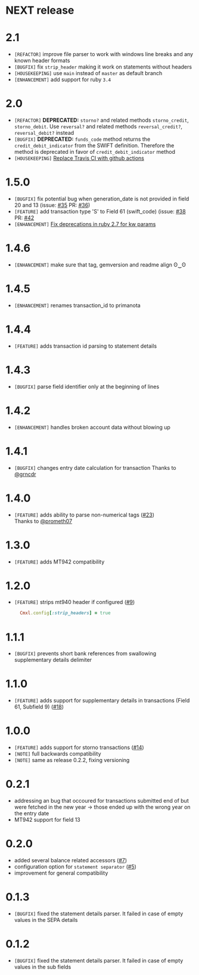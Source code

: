 # NEXT release

# 2.1
- `[REFACTOR]` improve file parser to work with windows line breaks and any known header formats
- `[BUGFIX]` fix `strip_header` making it work on statements without headers
- `[HOUSEKEEPING]` use `main` instead of `master` as default branch
- `[ENHANCEMENT]` add support for ruby `3.4`

# 2.0
- `[REFACTOR]` **DEPRECATED:** `storno?` and related methods `storno_credit`, `storno_debit`. Use `reversal?` and related methods `reversal_credit?`, `reversal_debit?` instead
- `[BUGFIX]` **DEPRECATED:** `funds_code` method returns the `credit_debit_indicator` from the SWIFT definition. Therefore the method is deprecated in favor of `credit_debit_indicator` method
- `[HOUSEKEEPING]` [Replace Travis CI with github actions](https://github.com/railslove/cmxl/pull/57)

# 1.5.0

- `[BUGFIX]` fix potential bug when generation_date is not provided in field 20 and 13 (issue: [#35](https://github.com/railslove/cmxl/issues/35) PR: [#36](https://github.com/railslove/cmxl/pull/36))
- `[FEATURE]` add transaction type 'S' to Field 61 (swift_code) (issue: [#38](https://github.com/railslove/cmxl/issues/38) PR: [#42](https://github.com/railslove/cmxl/pull/42)
- `[ENHANCEMENT]` [Fix deprecations in ruby 2.7 for kw params](https://github.com/railslove/cmxl/commit/905cd50e5372da312a653c89e77727a14751b5ec)

# 1.4.6

- `[ENHANCEMENT]` make sure that tag, gemversion and readme align ʘ‿ʘ

# 1.4.5

- `[ENHANCEMENT]` renames transaction_id to primanota

# 1.4.4

- `[FEATURE]` adds transaction id parsing to statement details

# 1.4.3

- `[BUGFIX]` parse field identifier only at the beginning of lines

# 1.4.2

- `[ENHANCEMENT]` handles broken account data without blowing up

# 1.4.1

- `[BUGFIX]` changes entry date calculation for transaction
  Thanks to [@grncdr](https://github.com/grncdr)

# 1.4.0

- `[FEATURE]` adds ability to parse non-numerical tags ([#23](https://github.com/railslove/cmxl/issues/23)) \
  Thanks to [@prometh07](https://github.com/prometh07)

# 1.3.0

- `[FEATURE]` adds MT942 compatibility

# 1.2.0

- `[FEATURE]` strips mt940 header if configured ([#9](https://github.com/railslove/cmxl/issues/9))
  ```ruby
    Cmxl.config[:strip_headers] = true
  ```

# 1.1.1

- `[BUGFIX]` prevents short bank references from swallowing supplementary details delimiter

# 1.1.0

- `[FEATURE]` adds support for supplementary details in transactions (Field 61, Subfield 9) ([#18](https://github.com/railslove/cmxl/issues/18))

# 1.0.0

- `[FEATURE]` adds support for storno transactions ([#14](https://github.com/railslove/cmxl/issues/14))
- `[NOTE]` full backwards compatibility
- `[NOTE]` same as release 0.2.2, fixing versioning

# 0.2.1

- addressing an bug that occoured for transactions submitted end of
  but were fetched in the new year -> those ended up with the wrong year
  on the entry date
- MT942 support for field 13

# 0.2.0

- added several balance related accessors ([#7](https://github.com/railslove/cmxl/issues/7))
- configuration option for `statement separator` ([#5](https://github.com/railslove/cmxl/issues/5))
- improvement for general compatibility

# 0.1.3

- `[BUGFIX]` fixed the statement details parser. It failed in case of empty values in the SEPA details

# 0.1.2

- `[BUGFIX]` fixed the statement details parser. It failed in case of empty values in the sub fields
